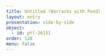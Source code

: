 ```yaml
---
title: Untitled (Barracks with Pond)
layout: entry
presentation: side-by-side
object:
  - id: ptl-26151
order: 128
menu: false
---
```







